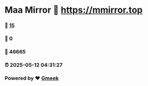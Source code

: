 # Maa Mirror :link: https://mmirror.top 
### :page_facing_up: [15](https://mmirror.top/tag.html) 
### :speech_balloon: 0 
### :hibiscus: 46665 
### :alarm_clock: 2025-05-12 04:31:27 
### Powered by :heart: [Gmeek](https://github.com/Meekdai/Gmeek)
